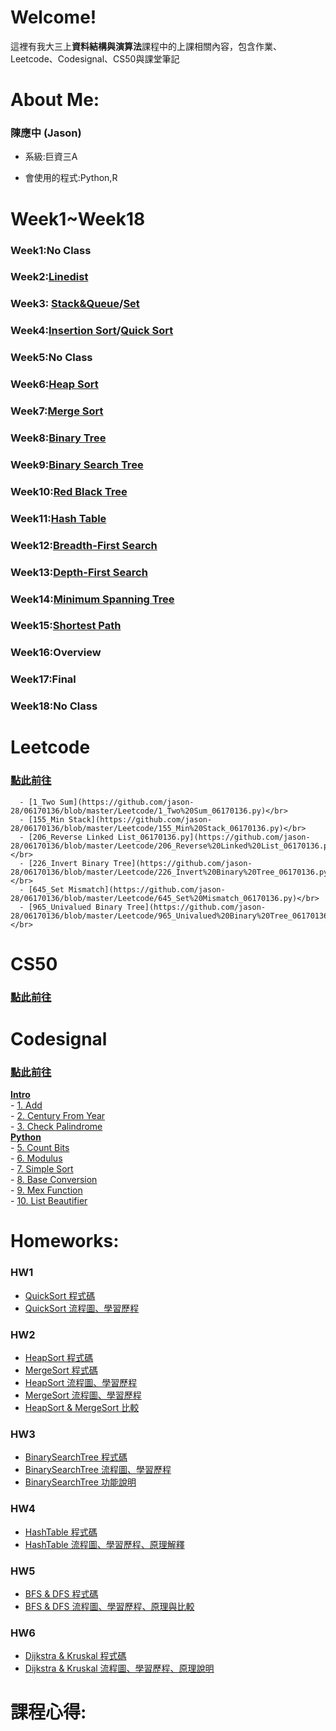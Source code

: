 # Welcome!

這裡有我大三上**資料結構與演算法**課程中的上課相關內容，包含作業、Leetcode、Codesignal、CS50與課堂筆記

# About Me:

### **陳應中** (Jason)

* 系級:巨資三A

* 會使用的程式:Python,R

# Week1~Week18

### Week1:No Class

### Week2:[Linedist](https://github.com/jason-28/06170136/blob/master/Note/Linkedlist.md)

### Week3: [Stack&Queue](https://github.com/jason-28/06170136/blob/master/Note/Stack%26Queue.md)/[Set](https://github.com/jason-28/06170136/blob/master/Note/Set.md)

### Week4:[Insertion Sort](https://github.com/jason-28/06170136/blob/master/Note/Insertion%20Sort.md)/[Quick Sort](https://github.com/jason-28/06170136/blob/master/Note/Quick%20Sort.md)

### Week5:No Class

### Week6:[Heap Sort](https://github.com/jason-28/06170136/blob/master/Note/Heap%20Sort.md)

### Week7:[Merge Sort](https://github.com/jason-28/06170136/blob/master/Note/Merge%20Sort.md)

### Week8:[Binary Tree](https://github.com/jason-28/06170136/blob/master/Note/Binary%20Tree.md)

### Week9:[Binary Search Tree](https://github.com/jason-28/06170136/blob/master/Note/Binary%20Search%20Tree.md)

### Week10:[Red Black Tree](https://github.com/jason-28/06170136/blob/master/Note/Red%20Black%20Tree.md)

### Week11:[Hash Table](https://github.com/jason-28/06170136/blob/master/Note/Hash%20Table.md)

### Week12:[Breadth-First Search](https://github.com/jason-28/06170136/blob/master/Note/Breadth%20First%20Search.md)

### Week13:[Depth-First Search](https://github.com/jason-28/06170136/blob/master/Note/Depth%20First%20Search.md)

### Week14:[Minimum Spanning Tree](https://github.com/jason-28/06170136/blob/master/Note/Minimum%20Spanning%20Tree.md)

### Week15:[Shortest Path](https://github.com/jason-28/06170136/blob/master/Note/Shortest%20Path.md)

### Week16:Overview

### Week17:Final

### Week18:No Class

# Leetcode 
### [點此前往](https://github.com/jason-28/06170136/tree/master/Leetcode)

      - [1_Two Sum](https://github.com/jason-28/06170136/blob/master/Leetcode/1_Two%20Sum_06170136.py)</br>
      - [155_Min Stack](https://github.com/jason-28/06170136/blob/master/Leetcode/155_Min%20Stack_06170136.py)</br>
      - [206_Reverse Linked List_06170136.py](https://github.com/jason-28/06170136/blob/master/Leetcode/206_Reverse%20Linked%20List_06170136.py)</br>
      - [226_Invert Binary Tree](https://github.com/jason-28/06170136/blob/master/Leetcode/226_Invert%20Binary%20Tree_06170136.py)</br>
      - [645_Set Mismatch](https://github.com/jason-28/06170136/blob/master/Leetcode/645_Set%20Mismatch_06170136.py)</br>
      - [965_Univalued Binary Tree](https://github.com/jason-28/06170136/blob/master/Leetcode/965_Univalued%20Binary%20Tree_06170136.py)</br>

# CS50
### [點此前往](https://github.com/jason-28/06170136/tree/master/CS50)

# Codesignal
### [點此前往](https://github.com/jason-28/06170136/tree/master/Codesignal)
**[Intro](https://github.com/jason-28/06170136/tree/master/Codesignal/Intro)**</br>
      - [1. Add](https://github.com/jason-28/06170136/blob/master/Codesignal/Intro/1.Add.py)</br>
      - [2. Century From Year](https://github.com/jason-28/06170136/blob/master/Codesignal/Intro/2.Century%20From%20Year.py)</br>
      - [3. Check Palindrome](https://github.com/jason-28/06170136/blob/master/Codesignal/Intro/3.Check%20Palindrome.py)</br>
**[Python](https://github.com/jason-28/06170136/tree/master/Codesignal/Python)**</br>
       - [5. Count Bits](https://github.com/jason-28/06170136/blob/master/Codesignal/Python/5.Count%20Bits.py)</br>
       - [6. Modulus](https://github.com/jason-28/06170136/blob/master/Codesignal/Python/6.Modulus.py)</br>
       - [7. Simple Sort](https://github.com/jason-28/06170136/blob/master/Codesignal/Python/7.Simple%20Sort.py)</br>
       - [8. Base Conversion](https://github.com/jason-28/06170136/blob/master/Codesignal/Python/8.Base%20Conversion.py)</br>
       - [9. Mex Function](https://github.com/jason-28/06170136/blob/master/Codesignal/Python/9.Mex%20Function.py)</br>
       - [10. List Beautifier](https://github.com/jason-28/06170136/blob/master/Codesignal/Python/10.List%20Beautifier.py)</br>


# Homeworks:

### HW1
* [QuickSort 程式碼](https://github.com/jason-28/06170136/blob/master/HW1/QuickSort.ipynb)
* [QuickSort 流程圖、學習歷程](https://github.com/jason-28/06170136/blob/master/HW1/QuickSort%E6%B5%81%E7%A8%8B%E5%9C%96.png)
### HW2
* [HeapSort 程式碼](https://github.com/jason-28/06170136/blob/master/HW2/heap_sort_06170136.py)
* [MergeSort 程式碼](https://github.com/jason-28/06170136/blob/master/HW2/merge_sort_06170136.py)
* [HeapSort 流程圖、學習歷程](https://github.com/jason-28/06170136/blob/master/HW2/heapsort%E5%AD%B8%E7%BF%92%E6%AD%B7%E7%A8%8B%26%E6%B5%81%E7%A8%8B%E5%9C%96.md)
* [MergeSort 流程圖、學習歷程](https://github.com/jason-28/06170136/blob/master/HW2/mergesort%E5%AD%B8%E7%BF%92%E6%AD%B7%E7%A8%8B%26%E6%B5%81%E7%A8%8B%E5%9C%96.md)
* [HeapSort & MergeSort 比較](https://github.com/jason-28/06170136/blob/master/HW2/%E5%85%A9%E8%80%85%E6%AF%94%E8%BC%83.md)
### HW3
* [BinarySearchTree 程式碼](https://github.com/jason-28/06170136/blob/master/HW3/binary_search_tree_06170136.py)
* [BinarySearchTree 流程圖、學習歷程](https://github.com/jason-28/06170136/blob/master/HW3/%E6%B5%81%E7%A8%8B%E5%9C%96%E3%80%81%E5%AD%B8%E7%BF%92%E6%AD%B7%E7%A8%8B%E3%80%81BST%E5%8E%9F%E7%90%86.md)
* [BinarySearchTree 功能說明](https://github.com/jason-28/06170136/blob/master/HW3/%E6%96%B0%E5%A2%9E%E3%80%81%E5%88%AA%E9%99%A4%E3%80%81%E6%9F%A5%E8%A9%A2%E3%80%81%E4%BF%AE%E6%94%B9%E5%8A%9F%E8%83%BD%E8%AA%AA%E6%98%8E.md)
### HW4
* [HashTable 程式碼](https://github.com/jason-28/06170136/blob/master/HW4/hash_table_06170136.py)
* [HashTable 流程圖、學習歷程、原理解釋](https://github.com/jason-28/06170136/blob/master/HW4/%E6%B5%81%E7%A8%8B%E5%9C%96%E3%80%81%E5%AD%B8%E7%BF%92%E6%AD%B7%E7%A8%8B%E3%80%81Hash%20Table%E5%8F%8AHash%20function%E5%8E%9F%E7%90%86.md)
### HW5
* [BFS & DFS 程式碼](https://github.com/jason-28/06170136/blob/master/HW5/BFS_06170136.py)
* [BFS & DFS 流程圖、學習歷程、原理與比較](https://github.com/jason-28/06170136/blob/master/HW5/BFS%E8%88%87DFS%E6%B5%81%E7%A8%8B%E5%9C%96%E3%80%81%E5%AD%B8%E7%BF%92%E6%AD%B7%E7%A8%8B%E3%80%81BFS%E8%88%87DFS%E5%8E%9F%E7%90%86%E3%80%81%E6%AF%94%E8%BC%83.md)
### HW6
* [Dijkstra & Kruskal 程式碼](https://github.com/jason-28/06170136/blob/master/HW6/Dijkstra_06170136.py)
* [Dijkstra & Kruskal 流程圖、學習歷程、原理說明](https://github.com/jason-28/06170136/blob/master/HW6/Dijkstra%E5%AD%B8%E7%BF%92%E6%AD%B7%E7%A8%8B%E3%80%81%E6%B5%81%E7%A8%8B%E5%9C%96.md)
# 課程心得:
